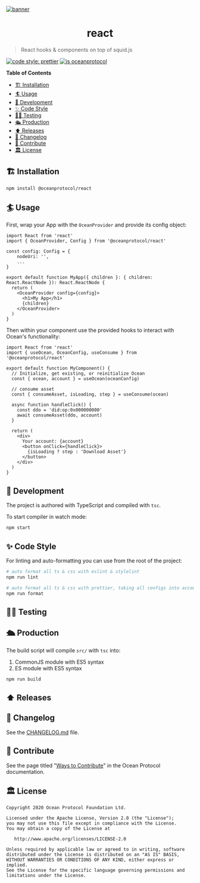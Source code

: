 [![banner](https://raw.githubusercontent.com/oceanprotocol/art/master/github/repo-banner%402x.png)](https://oceanprotocol.com)

<h1 align="center">react</h1>

> React hooks & components on top of squid.js

[![code style: prettier](https://img.shields.io/badge/code_style-prettier-7b1173.svg?style=flat-square)](https://github.com/prettier/prettier)
[![js oceanprotocol](https://img.shields.io/badge/js-oceanprotocol-7b1173.svg)](https://github.com/oceanprotocol/eslint-config-oceanprotocol)

**Table of Contents**

- [🏗 Installation](#-installation)
- [🏄 Usage](#-usage)
- [🦑 Development](#-development)
- [✨ Code Style](#-code-style)
- [👩‍🔬 Testing](#-testing)
- [🛳 Production](#-production)
- [⬆️ Releases](#️-releases)
- [📜 Changelog](#-changelog)
- [🎁 Contribute](#-contribute)
- [🏛 License](#-license)

## 🏗 Installation

```bash
npm install @oceanprotocol/react
```

## 🏄 Usage

First, wrap your App with the `OceanProvider` and provide its config object:

```tsx
import React from 'react'
import { OceanProvider, Config } from '@oceanprotocol/react'

const config: Config = {
    nodeUri: '',
    ...
}

export default function MyApp({ children }: { children: React.ReactNode }): React.ReactNode {
  return (
    <OceanProvider config={config}>
      <h1>My App</h1>
      {children}
    </OceanProvider>
  )
}
```

Then within your component use the provided hooks to interact with Ocean's functionality:

```tsx
import React from 'react'
import { useOcean, OceanConfig, useConsume } from '@oceanprotocol/react'

export default function MyComponent() {
  // Initialize, get existing, or reinitialize Ocean
  const { ocean, account } = useOcean(oceanConfig)

  // consume asset
  const { consumeAsset, isLoading, step } = useConsume(ocean)

  async function handleClick() {
    const ddo = 'did:op:0x000000000'
    await consumeAsset(ddo, account)
  }

  return (
    <div>
      Your account: {account}
      <button onClick={handleClick}>
        {isLoading ? step : 'Download Asset'}
      </button>
    </div>
  )
}
```

## 🦑 Development

The project is authored with TypeScript and compiled with `tsc`.

To start compiler in watch mode:

```bash
npm start
```

## ✨ Code Style

For linting and auto-formatting you can use from the root of the project:

```bash
# auto format all ts & css with eslint & stylelint
npm run lint

# auto format all ts & css with prettier, taking all configs into account
npm run format
```

## 👩‍🔬 Testing

## 🛳 Production

The build script will compile `src/` with `tsc` into:

1. CommonJS module with ES5 syntax
2. ES module with ES5 syntax

```bash
npm run build
```

## ⬆️ Releases

## 📜 Changelog

See the [CHANGELOG.md](./CHANGELOG.md) file.

## 🎁 Contribute

See the page titled "[Ways to Contribute](https://docs.oceanprotocol.com/concepts/contributing/)" in the Ocean Protocol documentation.

## 🏛 License

```text
Copyright 2020 Ocean Protocol Foundation Ltd.

Licensed under the Apache License, Version 2.0 (the "License");
you may not use this file except in compliance with the License.
You may obtain a copy of the License at

   http://www.apache.org/licenses/LICENSE-2.0

Unless required by applicable law or agreed to in writing, software
distributed under the License is distributed on an "AS IS" BASIS,
WITHOUT WARRANTIES OR CONDITIONS OF ANY KIND, either express or implied.
See the License for the specific language governing permissions and
limitations under the License.
```
